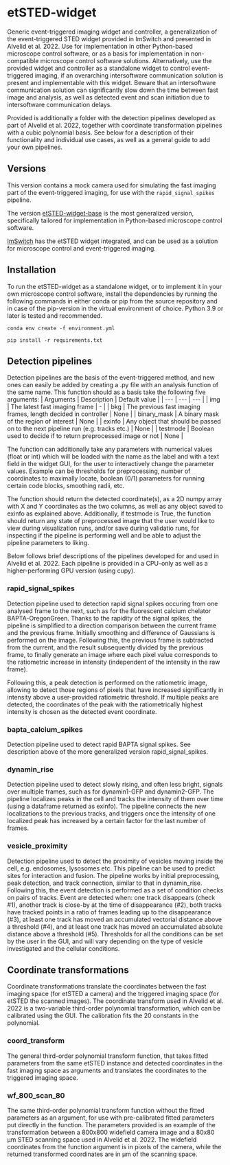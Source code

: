 # etSTED-widget
Generic event-triggered imaging widget and controller, a generalization of the event-triggered STED widget provided in ImSwitch and presented in Alvelid et al. 2022. Use for implementation in other Python-based microscope control software, or as a basis for implementation in non-compatible microscope control software solutions. Alternatively, use the provided widget and controller as a standalone widget to control event-triggered imaging, if an overarching intersoftware communication solution is present and implementable with this widget. Beware that an intersoftware communication solution can significantly slow down the time between fast image and analysis, as well as detected event and scan initiation due to intersoftware communication delays. 

Provided is additionally a folder with the detection pipelines developed as part of Alvelid et al. 2022, together with coordinate transformation pipelines with a cubic polynomial basis. See below for a description of their functionality and individual use cases, as well as a general guide to add your own pipelines. 

## Versions

This version contains a mock camera used for simulating the fast imaging part of the event-triggered imaging, for use with the ```rapid_signal_spikes``` pipeline.

The version [etSTED-widget-base](https://github.com/jonatanalvelid/etSTED-widget-base) is the most generalized version, specifically tailored for implementation in Python-based microscope control software. 

[ImSwitch](https://github.com/kasasxav/ImSwitch) has the etSTED widget integrated, and can be used as a solution for microscope control and event-triggered imaging. 

## Installation
To run the etSTED-widget as a standalone widget, or to implement it in your own microscope control software, install the dependencies by running the following commands in either conda or pip from the source repository and in case of the pip-version in the virtual environment of choice. Python 3.9 or later is tested and recommended. 
```
conda env create -f environment.yml
```

```
pip install -r requirements.txt
```

## Detection pipelines
Detection pipelines are the basis of the event-triggered method, and new ones can easily be added by creating a .py file with an analysis function of the same name. This function should as a basis take the following five arguments:
| Arguments      | Description | Default value |
| --- | --- | --- |
| img | The latest fast imaging frame | - |
| bkg | The previous fast imaging frames, length decided in controller | None |
| binary_mask | A binary mask of the region of interest | None |
| exinfo | Any object that should be passed on to the next pipeline run (e.g. tracks etc.) | None |
| testmode | Boolean used to decide if to return preprocessed image or not | None |

The function can additionally take any parameters with numerical values (float or int) which will be loaded with the name as the label and with a text field in the widget GUI, for the user to interactively change the parameter values. Example can be thresholds for preprocessing, number of coordinates to maximally locate, boolean (0/1) parameters for running certain code blocks, smoothing radii, etc.

The function should return the detected coordinate(s), as a 2D numpy array with X and Y coordinates as the two columns, as well as any object saved to exinfo as explained above. Additionally, if testmode is True, the function should return any state of preprocessed image that the user would like to view during visualization runs, and/or save during validatio runs, for inspecting if the pipeline is performing well and be able to adjust the pipeline parameters to liking. 

Below follows brief descriptions of the pipelines developed for and used in Alvelid et al. 2022. Each pipeline is provided in a CPU-only as well as a higher-performing GPU version (using cupy). 

### rapid_signal_spikes
Detection pipeline used to detection rapid signal spikes occuring from one analysed frame to the next, such as for the fluorescent calcium chelator BAPTA-OregonGreen. Thanks to the rapidity of the signal spikes, the pipeline is simplified to a direction comparison between the current frame and the previous frame. Initially smoothing and difference of Gaussians is performed on the image. Following this, the previous frame is subtracted from the current, and the result subsequently divided by the previous frame, to finally generate an image where each pixel value corresponds to the ratiometric increase in intensity (independent of the intensity in the raw frame). 

Following this, a peak detection is performed on the ratiometric image, allowing to detect those regions of pixels that have increased significantly in intensity above a user-provided ratiometric threshold. If multiple peaks are detected, the coordinates of the peak with the ratiometrically highest intensity is chosen as the detected event coordinate.

### bapta_calcium_spikes
Detection pipeline used to detect rapid BAPTA signal spikes. See description above of the more generalized version rapid_signal_spikes.

### dynamin_rise
Detection pipeline used to detect slowly rising, and often less bright, signals over multiple frames, such as for dynamin1-GFP and dynamin2-GFP. The pipeline localizes peaks in the cell and tracks the intensity of them over time (using a dataframe returned as exinfo). The pipeline connects the new localizations to the previous tracks, and triggers once the intensity of one localized peak has increased by a certain factor for the last number of frames. 

### vesicle_proximity
Detection pipeline used to detect the proximity of vesicles moving inside the cell, e.g. endosomes, lysosomes etc. This pipeline can be used to predict sites for interaction and fusion. The pipeline works by initial preprocessing, peak detection, and track connection, similar to that in dynamin_rise. Following this, the event detection is performed as a set of condition checks on pairs of tracks. Event are detected when: one track disappears (check #1), another track is close-by at the time of disappearance (#2), both tracks have tracked points in a ratio of frames leading up to the disappearance (#3), at least one track has moved an accumulated vectorial distance above a threshold (#4), and at least one track has moved an accumulated absolute distance above a threshold (#5). Thresholds for all the conditions can be set by the user in the GUI, and will vary depending on the type of vesicle investigated and the cellular conditions. 

## Coordinate transformations
Coordinate transformations translate the coordinates between the fast imaging space (for etSTED a camera) and the triggered imaging space (for etSTED the scanned images). The coordinate transform used in Alvelid et al. 2022 is a two-variable third-order polynomial transformation, which can be calibrated using the GUI. The calibration fits the 20 constants in the polynomial. 

### coord_transform
The general third-order polynomial transform function, that takes fitted parameters from the same etSTED instance and detected coordinates in the fast imaging space as arguments and translates the coordinates to the triggered imaging space.

### wf_800_scan_80
The same third-order polynomial transform function without the fitted parameters as an argument, for use with pre-calibrated fitted parameters put directly in the function. The parameters provided is an example of the transformation between a 800x800 widefield camera image and a 80x80 µm STED scanning space used in Alvelid et al. 2022. The widefield coordinates from the function argument is in pixels of the camera, while the returned transformed coordinates are in µm of the scanning space. 
